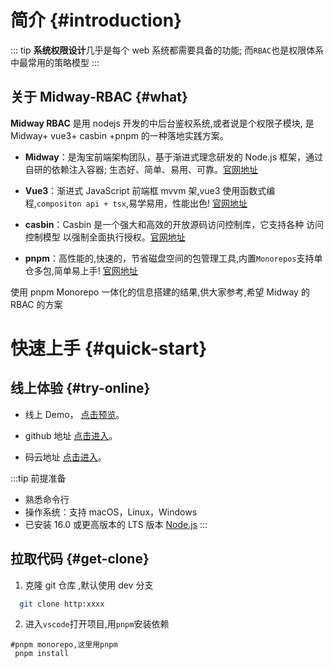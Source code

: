 # 简介 {#introduction}

::: tip
**系统权限设计**几乎是每个 web 系统都需要具备的功能;
而`RBAC`也是权限体系中最常用的策略模型
:::

## 关于 Midway-RBAC {#what}

**Midway RBAC** 是用 nodejs 开发的中后台鉴权系统,或者说是个权限子模块, 是 Midway+ vue3+ casbin +pnpm 的一种落地实践方案。

- **Midway**：是淘宝前端架构团队，基于渐进式理念研发的 Node.js 框架，通过自研的依赖注入容器; 生态好、简单、易用、可靠。[官网地址](https://midwayjs.org/)

- **Vue3**：渐进式 JavaScript 前端框 mvvm 架,vue3 使用函数式编程,`compositon api + tsx`,易学易用，性能出色! [官网地址](https://cn.vuejs.org/)

- **casbin**：Casbin 是一个强大和高效的开放源码访问控制库，它支持各种 访问控制模型 以强制全面执行授权。[官网地址](https://docs.casbin.cn/zh/docs/overview)

- **pnpm**：高性能的,快速的，节省磁盘空间的包管理工具,内置`Monorepos`支持单仓多包,简单易上手! [官网地址](https://pnpm.io/zh/)

使用 pnpm Monorepo 一体化的信息搭建的结果,供大家参考,希望 Midway 的 RBAC 的方案

# 快速上手 {#quick-start}

## 线上体验 {#try-online}

- 线上 Demo， [点击预览](https:xxx)。

- github 地址 [点击进入](https://github.com/midvue/rbac.git)。

- 码云地址 [点击进入](https://github.com/midvue/rbac.git)。

:::tip 前提准备

- 熟悉命令行
- 操作系统：支持 macOS，Linux，Windows
- 已安装 16.0 或更高版本的 LTS 版本 [Node.js](https://nodejs.org/)
  :::

## 拉取代码 {#get-clone}

1. 克隆 git 仓库 ,默认使用 dev 分支

```sh
  git clone http:xxxx
```

2. 进入`vscode`打开项目,用`pnpm`安装依赖

```shell
#pnpm monorepo,这里用pnpm
 pnpm install
```
